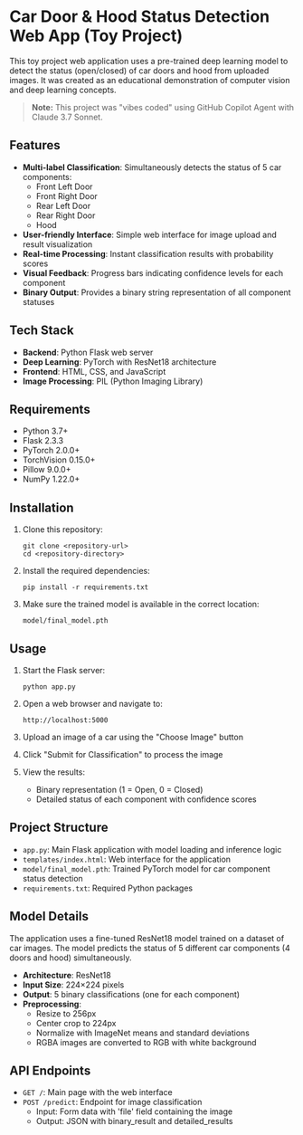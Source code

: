 # Car Door & Hood Status Detection Web App (Toy Project)

This toy project web application uses a pre-trained deep learning model to detect the status (open/closed) of car doors and hood from uploaded images. It was created as an educational demonstration of computer vision and deep learning concepts.

> **Note:** This project was "vibes coded" using GitHub Copilot Agent with Claude 3.7 Sonnet.

## Features

- **Multi-label Classification**: Simultaneously detects the status of 5 car components:
  - Front Left Door
  - Front Right Door
  - Rear Left Door
  - Rear Right Door
  - Hood
- **User-friendly Interface**: Simple web interface for image upload and result visualization
- **Real-time Processing**: Instant classification results with probability scores
- **Visual Feedback**: Progress bars indicating confidence levels for each component
- **Binary Output**: Provides a binary string representation of all component statuses

## Tech Stack

- **Backend**: Python Flask web server
- **Deep Learning**: PyTorch with ResNet18 architecture
- **Frontend**: HTML, CSS, and JavaScript
- **Image Processing**: PIL (Python Imaging Library)

## Requirements

- Python 3.7+
- Flask 2.3.3
- PyTorch 2.0.0+
- TorchVision 0.15.0+
- Pillow 9.0.0+
- NumPy 1.22.0+

## Installation

1. Clone this repository:
   ```
   git clone <repository-url>
   cd <repository-directory>
   ```

2. Install the required dependencies:
   ```
   pip install -r requirements.txt
   ```

3. Make sure the trained model is available in the correct location:
   ```
   model/final_model.pth
   ```

## Usage

1. Start the Flask server:
   ```
   python app.py
   ```

2. Open a web browser and navigate to:
   ```
   http://localhost:5000
   ```

3. Upload an image of a car using the "Choose Image" button

4. Click "Submit for Classification" to process the image

5. View the results:
   - Binary representation (1 = Open, 0 = Closed)
   - Detailed status of each component with confidence scores

## Project Structure

- `app.py`: Main Flask application with model loading and inference logic
- `templates/index.html`: Web interface for the application
- `model/final_model.pth`: Trained PyTorch model for car component status detection
- `requirements.txt`: Required Python packages

## Model Details

The application uses a fine-tuned ResNet18 model trained on a dataset of car images. The model predicts the status of 5 different car components (4 doors and hood) simultaneously.

- **Architecture**: ResNet18
- **Input Size**: 224×224 pixels
- **Output**: 5 binary classifications (one for each component)
- **Preprocessing**: 
  - Resize to 256px
  - Center crop to 224px
  - Normalize with ImageNet means and standard deviations
  - RGBA images are converted to RGB with white background

## API Endpoints

- `GET /`: Main page with the web interface
- `POST /predict`: Endpoint for image classification
  - Input: Form data with 'file' field containing the image
  - Output: JSON with binary_result and detailed_results